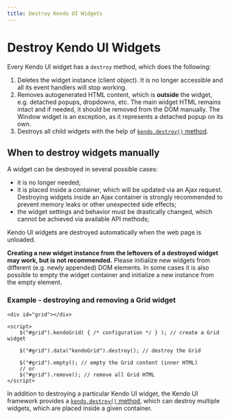 ```yaml
---
title: Destroy Kendo UI Widgets
---
```


# Destroy Kendo UI Widgets

Every Kendo UI widget has a `destroy` method, which does the following:

1. Deletes the widget instance (client object). It is no longer accessible and all its event handlers will stop working.
1. Removes autogenerated HTML content, which is **outside** the widget, e.g. detached popups, dropdowns, etc. The main widget HTML remains intact and if needed, it should be removed from the DOM manually.
The Window widget is an exception, as it represents a detached popup on its own.
1. Destroys all child widgets with the help of [`kendo.destroy()` method](/api/framework/kendo#methods-destroy).

## When to destroy widgets manually

A widget can be destroyed in several possible cases:

* it is no longer needed;
* it is placed inside a container, which will be updated via an Ajax request. Destroying widgets inside an Ajax container is strongly recommended to prevent memory leaks or other unexpected side effects;
* the widget settings and behavior must be drastically changed, which cannot be achieved via available API methods;

Kendo UI widgets are destroyed automatically when the web page is unloaded.

**Creating a new widget instance from the leftovers of a destroyed widget may work, but is not recommended.** Please initialize new widgets from different (e.g. newly appended) DOM elements.
In some cases it is also possible to empty the widget container and initialize a new instance from the empty element.

### Example - destroying and removing a Grid widget

	<div id="grid"></div>
    
	<script>
		$("#grid").kendoGrid( { /* configuration */ } ); // create a Grid widget
		
		$("#grid").data("kendoGrid").destroy(); // destroy the Grid
        
        $("#grid").empty(); // empty the Grid content (inner HTML)
        // or 
        $("#grid").remove(); // remove all Grid HTML
	</script>

In addition to destroying a particular Kendo UI widget, the Kendo UI framework provides a [`kendo.destroy()` method](/api/framework/kendo#methods-destroy),
which can destroy multiple widgets, which are placed inside a given container.
